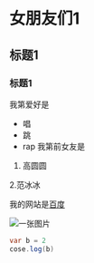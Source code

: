 # 女朋友们1

## 标题1

### 标题1
我第爱好是
* 唱
* 跳
* rap
  我第前女友是
1. 高圆圆

2.范冰冰

我的网站是[百度]( https://baidu.com )

![一张图片](1.png)
   
```java script 
var b = 2
cose.log(b)




```







